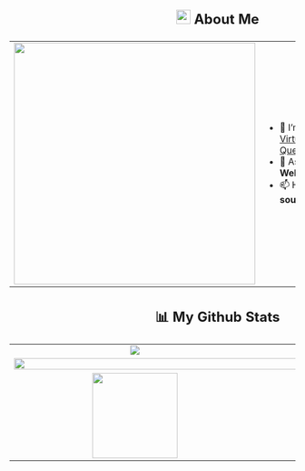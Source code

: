 <table>
<thead>
  <tr>
    <td colspan="2">
      <h2 align="center">
        <img src="https://user-images.githubusercontent.com/65576812/180335476-afb779d0-4032-4e60-9f4d-d1c3e849db2c.png" width="25px"/> 
        <span>About Me</span>
      </h2>
    </td>
  </tr>
</thead>
<tbody width="100%">
  <tr>
    <td valign="top" align="center"><img src="https://cdn.dribbble.com/users/774083/screenshots/4723590/media/6669c96fc6eddd30baeb0a0099576fcc.gif" width="425px"/></td>
    <td valign="center">
      <ul>
        <li>🔭 I’m currently working on <a href="https://github.com/SoumyaRanjanPatnaik/VirtualDesktopQuest/" >Virtual Desktop Backend For Quest </a></li>
        <li>💬 Ask me about <strong>Linux, Rust, Web Development and CXX</strong></li>
        <li>📫 How to reach me <strong>soumyaranjan1812@gmail.com</strong></li>
      </ul>
    </td>
  </tr>
</tbody>
<thead>
  <tr>
    <td colspan="2">   
      <h2 align="center"> 📊 My Github Stats</h2>
    </td>
  </tr>
</thead>
<tbody>
  <tr>
    <td valign="top" align="center">   
      <img src="https://github-readme-stats.vercel.app/api?username=SoumyaRanjanPatnaik&theme=react&show_icons=true&hide_border=true&count_private=true&bg_color=0D1117"/>
    </td>
    <td valign="top" align="center">
      <img src="https://github-readme-stats.vercel.app/api/top-langs/?username=SoumyaRanjanPatnaik&theme=react&show_icons=true&hide_border=true&layout=compact&bg_color=0D1117"/> 
    </td>
  </tr>
  <tr>
    <td colspan="2">
      <img src="https://github-readme-activity-graph.vercel.app/graph?username=SoumyaRanjanPatnaik&bg_color=0d1117&color=00bfc2&line=00696b&point=00ffff&area=true&hide_border=true" width="100%"/> 
    </td>
  </tr>
  <tr>
    <td align="center">
      <img src="https://github-readme-streak-stats.herokuapp.com/?user=SoumyaRanjanPatnaik&theme=react&hide_border=true" height="150px"/>
    </td>
    <td align="center">
      <img src="https://github.com/SoumyaRanjanPatnaik/SoumyaRanjanPatnaik/assets/75623505/a7f014b3-269c-43d2-b4da-2a64290193fe" width="50%"/>
      <img src="https://github.com/SoumyaRanjanPatnaik/SoumyaRanjanPatnaik/assets/75623505/db70565c-292f-4d4f-a48e-ba806e841e41" width="50%"/>
    </td>
  </tr>
</tbody>
</table>
